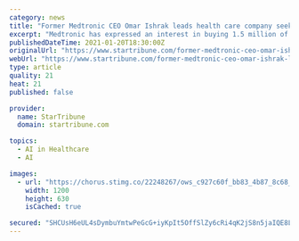 ```yaml
---
category: news
title: "Former Medtronic CEO Omar Ishrak leads health care company seeking $750M IPO"
excerpt: "Medtronic has expressed an interest in buying 1.5 million of shares being offered in the IPO of Compute Health Acquisition Corp."
publishedDateTime: 2021-01-20T18:30:00Z
originalUrl: "https://www.startribune.com/former-medtronic-ceo-omar-ishrak-leads-health-care-company-seeking-750m-ipo/600012924/"
webUrl: "https://www.startribune.com/former-medtronic-ceo-omar-ishrak-leads-health-care-company-seeking-750m-ipo/600012924/"
type: article
quality: 21
heat: 21
published: false

provider:
  name: StarTribune
  domain: startribune.com

topics:
  - AI in Healthcare
  - AI

images:
  - url: "https://chorus.stimg.co/22248267/ows_c927c60f_bb83_4b87_8c68_e8d8365f852a.jpg?h=630&w=1200&fit=crop&bg=999&crop=faces"
    width: 1200
    height: 630
    isCached: true

secured: "SHCUsH6eUL4sDymbuYmtwPeGcG+iyKpIt5OffSlZy6cRi4qK2jS8n5jaIQE8LUwPR1RnkwmxGw4TsAc/kZFIa9fj9r+vm5UNAW0tLmEBXIUsad56AkkaepwKpmWcBcM4iXLBD7wx7+sBrjB7B2RNAcHyBc9q4waKzsOJAFfwoFd6FvszodCN9PgJAh1wwq1XJXJjJm8xoQcA4rniAfBdy+xI2x8ZO9BlFscoNW9oX7JkY8EosK3C8amU36Qulr3Am9a6Mpv/xpCVg64cINi/+1U4U5dKtq75Q+hPQaNWbA8SpDFBIfLagNQ4RCBpY3LW5exjugb8e75eJEc/qIlkGpIEo2DJcXqvDas4L3rmphc=;LA8fV9OgCpFl6SE+jlV0sg=="
---
```


